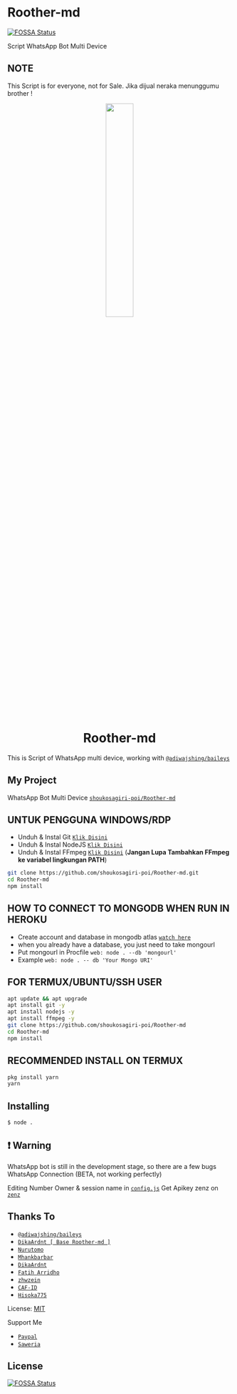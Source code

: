 # Roother-md
[![FOSSA Status](https://app.fossa.com/api/projects/git%2Bgithub.com%2Fshiestapoi%2Fshiina-create-bot-1.svg?type=shield)](https://app.fossa.com/projects/git%2Bgithub.com%2Fshiestapoi%2Fshiina-create-bot-1?ref=badge_shield)

Script WhatsApp Bot Multi Device

## NOTE
This Script is for everyone, not for Sale. Jika dijual neraka menunggumu brother !

<p align="center">
	<img src="https://user-images.githubusercontent.com/99956524/162604558-e691456b-a391-4494-bbf2-161213323fc9.png" width="35%" style="margin-left: auto;margin-right: auto;display: block;">
</p>
<h1 align="center">Roother-md</h1>

This is Script of WhatsApp multi device, working with [`@adiwajshing/baileys`](https://github.com/adiwajshing/baileys)

## My Project
WhatsApp Bot Multi Device [`shoukosagiri-poi/Roother-md`](https://github.com/shoukosagiri-poi/Roother-md)


## UNTUK PENGGUNA WINDOWS/RDP

* Unduh & Instal Git [`Klik Disini`](https://git-scm.com/downloads)
* Unduh & Instal NodeJS [`Klik Disini`](https://nodejs.org/en/download)
* Unduh & Instal FFmpeg [`Klik Disini`](https://ffmpeg.org/download.html) (**Jangan Lupa Tambahkan FFmpeg ke variabel lingkungan PATH**)


```bash
git clone https://github.com/shoukosagiri-poi/Roother-md.git
cd Roother-md
npm install
```

## HOW TO CONNECT TO MONGODB WHEN RUN IN HEROKU

* Create account and database in mongodb atlas [`watch here`](https://youtu.be/rPqRyYJmx2g)
* when you already have a database, you just need to take mongourl
* Put mongourl in Procfile `web: node . --db 'mongourl'`
* Example `web: node . -- db 'Your Mongo URI'`



## FOR TERMUX/UBUNTU/SSH USER

```bash
apt update && apt upgrade
apt install git -y
apt install nodejs -y
apt install ffmpeg -y
git clone https://github.com/shoukosagiri-poi/Roother-md
cd Roother-md
npm install
```

## RECOMMENDED INSTALL ON TERMUX

```bash
pkg install yarn
yarn
```

## Installing
```bash
$ node .
```

## ❗ Warning
WhatsApp bot is still in the development stage, so there are a few bugs
WhatsApp Connection (BETA, not working perfectly)

Editing Number Owner & session name in [`config.js`](https://github.com/shoukosagiri-poi/Roother-md/blob/master/config.js)
Get Apikey zenz on [`zenz`](https://zenzapi.xyz/pricing)


## Thanks To
* [`@adiwajshing/baileys`](https://github.com/adiwajshing/baileys)
* [`DikaArdnt [ Base Roother-md ]`](https://github.com/DikaArdnt)
* [`Nurutomo`](https://github.com/Nurutomo)
* [`Mhankbarbar`](https://github.com/MhankBarBar)
* [`DikaArdnt`](https://github.com/DikaArdnt)
* [`Fatih Arridho`](https://github.com/FatihArridho)
* [`zhwzein`](https://github.com/zhwzein)
* [`CAF-ID`](https://github.com/CAF-ID)
* [`Hisoka775`](https://github.com/Hisoka775)


License: [MIT](https://en.wikipedia.org/wiki/MIT_License)

Support Me
* [`Paypal`](paypal.me/shoukosagiri)
* [`Saweria`](https://saweria.co/shoukosagiri)


## License
[![FOSSA Status](https://app.fossa.com/api/projects/git%2Bgithub.com%2Fshiestapoi%2Fshiina-create-bot-1.svg?type=large)](https://app.fossa.com/projects/git%2Bgithub.com%2Fshiestapoi%2Fshiina-create-bot-1?ref=badge_large)